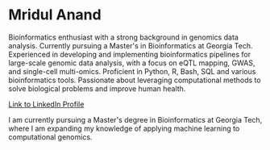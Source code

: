 # Mridul Anand

Bioinformatics enthusiast with a strong background in genomics data analysis. Currently pursuing a Master's in Bioinformatics at Georgia Tech. Experienced in developing and implementing bioinformatics pipelines for large-scale genomic data analysis, with a focus on eQTL mapping, GWAS, and single-cell multi-omics. Proficient in Python, R, Bash, SQL and various bioinformatics tools. Passionate about leveraging computational methods to solve biological problems and improve human health.

[Link to LinkedIn Profile](www.linkedin.com/in/mridulanand0105)

I am currently pursuing a Master's degree in Bioinformatics at Georgia Tech, where I am expanding my knowledge of applying machine learning to computational genomics.
